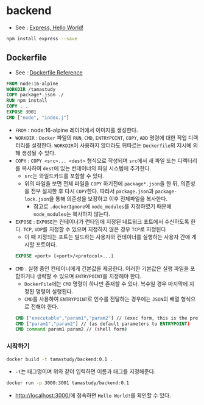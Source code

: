 # backend

- See : [Express, Hello World!](https://expressjs.com/ko/starter/hello-world.html)

```sh
npm install express --save
```

## Dockerfile

- See : [Dockerfile Reference](https://docs.docker.com/engine/reference/builder/)

```dockerfile
FROM node:16-alpine
WORKDIR /tamastudy
COPY package*.json ./
RUN npm install
COPY . .
EXPOSE 3001
CMD ["node", "index.j"]
```

- `FROM` : node:16-alpine 레이어에서 이미지를 생성한다.
- `WORKDIR` : `Docker` 파일의 `RUN`, `CMD`, `ENTRYPOINT`, `COPY`, `ADD` 명령에 대한 작업 디렉터리를 설정한다. `WORKDIR`이 사용하지 않더라도 뒤따르는 `Dockerfile`의 지시에 의해 생성될 수 있다.
- `COPY` : `COPY <src>... <dest>` 형식으로 작성되며 `src`에서 새 파일 또는 디렉터리를 복사하여 `dest`에 있는 컨테이너의 파일 시스템에 추가한다.
  - `src`는 와일드카드를 포함할 수 있다.
  - 위의 파일을 보면 전체 파일을 `COPY` 하기전에 `package*.json`을 한 뒤, 의존성을 전부 설치한 후 다시 `COPY`한다. 따라서 `package.json`과 `package-lock.json`을 통해 의존성을 보장하고 이후 전체파일을 복사한다.
    - 참고로 `.dockerIgnore`에 `node_modules`를 지정하였기 때문에 `node_modules`는 복사하지 않는다.
- `EXPOSE` : `EXPOSE`는 컨테이너가 런타임에 지정된 네트워크 포트에서 수신하도록 한다. `TCP`, `UDP`를 지정할 수 있으며 지정하지 않은 경우 `TCP`로 지정된다
  - 이 때 지정되는 포트는 빌드하는 사용자와 컨테이너를 실행하는 사용자 간에 게시할 포트이다.
  ```dockerfile
  EXPOSE <port> [<port>/<protocol>...]
  ```
- `CMD` : 실행 중인 컨테이너에게 긴본값을 제공한다. 이러한 기본값은 실행 파일을 포함하거나 생략할 수 있으며 `ENTRYPOINT`를 지정해야 한다.
  - `DockerFile`에는 `CMD` 명령이 하나만 존재할 수 있다. 복수일 경우 마지막에 지정된 명령이 실행된다.
  - `CMD`를 사용하여 `ENTRYPOINT`로 인수를 전달하는 경우에는 `JSON`의 배열 형식으로 전해야 한다.
  ```dockerfile
  CMD ["executable","param1","param2"] // (exec form, this is the preferred form)
  CMD ["param1","param2"] // (as default parameters to ENTRYPOINT)
  CMD command param1 param2 // (shell form)
  ```

### 시작하기

```sh
docker build -t tamastudy/backend:0.1 .
```

- `-t`는 태그명이며 위와 같이 입력하면 이름과 태그를 지정해준다.

```sh
docker run -p 3000:3001 tamastudy/backend:0.1
```

- [http://localhost:3000/](http://localhost:3000/)에 접속하면 `Hello World!`를 확인할 수 있다.
